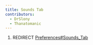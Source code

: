 ```yaml
---
title: Sounds Tab
contributors:
  - DrSlony
  - Thanatomanic
---
```


1.  REDIRECT [Preferences#Sounds_Tab](Preferences#Sounds_Tab.md)
